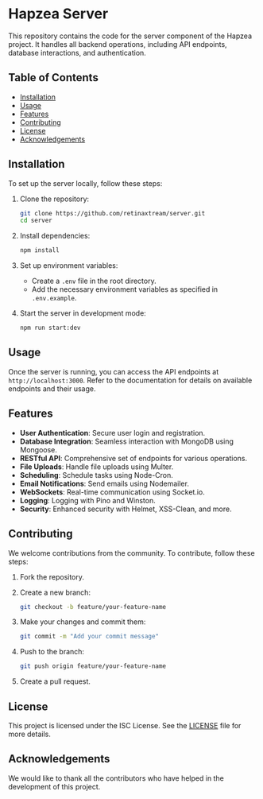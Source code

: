 # Hapzea Server

This repository contains the code for the server component of the Hapzea project. It handles all backend operations, including API endpoints, database interactions, and authentication.

## Table of Contents

- [Installation](#installation)
- [Usage](#usage)
- [Features](#features)
- [Contributing](#contributing)
- [License](#license)
- [Acknowledgements](#acknowledgements)

## Installation

To set up the server locally, follow these steps:

1. Clone the repository:
    ```bash
    git clone https://github.com/retinaxtream/server.git
    cd server
    ```

2. Install dependencies:
    ```bash
    npm install
    ```

3. Set up environment variables:
    - Create a `.env` file in the root directory.
    - Add the necessary environment variables as specified in `.env.example`.

4. Start the server in development mode:
    ```bash
    npm run start:dev
    ```

## Usage

Once the server is running, you can access the API endpoints at `http://localhost:3000`. Refer to the documentation for details on available endpoints and their usage.

## Features

- **User Authentication**: Secure user login and registration.
- **Database Integration**: Seamless interaction with MongoDB using Mongoose.
- **RESTful API**: Comprehensive set of endpoints for various operations.
- **File Uploads**: Handle file uploads using Multer.
- **Scheduling**: Schedule tasks using Node-Cron.
- **Email Notifications**: Send emails using Nodemailer.
- **WebSockets**: Real-time communication using Socket.io.
- **Logging**: Logging with Pino and Winston.
- **Security**: Enhanced security with Helmet, XSS-Clean, and more.

## Contributing

We welcome contributions from the community. To contribute, follow these steps:

1. Fork the repository.
2. Create a new branch:
    ```bash
    git checkout -b feature/your-feature-name
    ```

3. Make your changes and commit them:
    ```bash
    git commit -m "Add your commit message"
    ```

4. Push to the branch:
    ```bash
    git push origin feature/your-feature-name
    ```

5. Create a pull request.

## License

This project is licensed under the ISC License. See the [LICENSE](LICENSE) file for more details.

## Acknowledgements

We would like to thank all the contributors who have helped in the development of this project.
